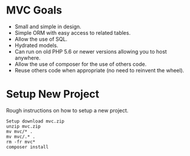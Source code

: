 # MVC Goals
* Small and simple in design.
* Simple ORM with easy access to related tables.
* Allow the use of SQL.
* Hydrated models.
* Can run on old PHP 5.6 or newer versions allowing you to host anywhere.
* Allow the use of composer for the use of others code.
* Reuse others code when appropriate (no need to reinvent the wheel).

# Setup New Project
Rough instructions on how to setup a new project.
```
Setup download mvc.zip
unzip mvc.zip 
mv mvc/* .
mv mvc/.* .
rm -fr mvc*
composer install
```
